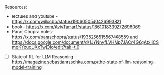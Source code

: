 

Resources:

- lectures and youtube - https://x.com/willccbb/status/1906050540426993821
- book - https://x.com/AvivTamar1/status/1861018339272696069
- Paras Chopra notes- https://x.com/paraschopra/status/1935266515567468559 and https://docs.google.com/document/d/1JYNnyfLVHMp7JACr4G6qAtxIiCSmoKYxuoUXxTwjOIo/edit?tab=t.0
- [ ] State of RL for LLM Reasoning - https://magazine.sebastianraschka.com/p/the-state-of-llm-reasoning-model-training
